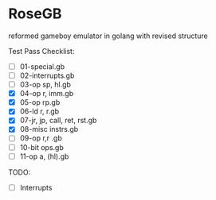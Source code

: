 # RoseGB
reformed gameboy emulator in golang with revised structure

Test Pass Checklist:
- [ ] 01-special.gb
- [ ] 02-interrupts.gb
- [ ] 03-op sp, hl.gb
- [x] 04-op r, imm.gb
- [x] 05-op rp.gb
- [x] 06-ld r, r.gb
- [x] 07-jr, jp, call, ret, rst.gb
- [x] 08-misc instrs.gb
- [ ] 09-op r,r .gb
- [ ] 10-bit ops.gb
- [ ] 11-op a, (hl).gb

TODO:
- [ ] Interrupts
